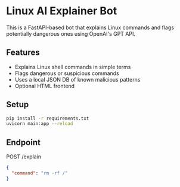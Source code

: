 # Linux AI Explainer Bot

This is a FastAPI-based bot that explains Linux commands and flags potentially dangerous ones using OpenAI's GPT API.

## Features

- Explains Linux shell commands in simple terms
- Flags dangerous or suspicious commands
- Uses a local JSON DB of known malicious patterns
- Optional HTML frontend

## Setup

```bash
pip install -r requirements.txt
uvicorn main:app --reload
```

## Endpoint

POST /explain

```json
{
  "command": "rm -rf /"
}
```
